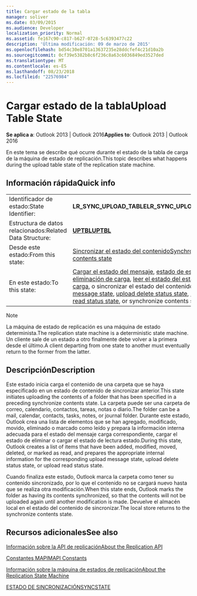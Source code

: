 ```yaml
---
title: Cargar estado de la tabla
manager: soliver
ms.date: 03/09/2015
ms.audience: Developer
localization_priority: Normal
ms.assetid: fe167c90-c817-b627-0728-5c6393477c22
description: 'Última modificación: 09 de marzo de 2015'
ms.openlocfilehash: bd54c30e8701a13637235e28ddcfef4c21d10a2b
ms.sourcegitcommit: 0cf39e5382b8c6f236c8a63c6036849ed3527ded
ms.translationtype: MT
ms.contentlocale: es-ES
ms.lasthandoff: 08/23/2018
ms.locfileid: "22576984"
---
```

# <a name="upload-table-state"></a><span data-ttu-id="3bfe1-103">Cargar estado de la tabla</span><span class="sxs-lookup"><span data-stu-id="3bfe1-103">Upload Table State</span></span>

  
  
<span data-ttu-id="3bfe1-104">**Se aplica a**: Outlook 2013 | Outlook 2016</span><span class="sxs-lookup"><span data-stu-id="3bfe1-104">**Applies to**: Outlook 2013 | Outlook 2016</span></span> 
  
 <span data-ttu-id="3bfe1-105">En este tema se describe qué ocurre durante el estado de la tabla de carga de la máquina de estado de replicación.</span><span class="sxs-lookup"><span data-stu-id="3bfe1-105">This topic describes what happens during the upload table state of the replication state machine.</span></span> 
  
## <a name="quick-info"></a><span data-ttu-id="3bfe1-106">Información rápida</span><span class="sxs-lookup"><span data-stu-id="3bfe1-106">Quick info</span></span>

|||
|:-----|:-----|
|<span data-ttu-id="3bfe1-107">Identificador de estado:</span><span class="sxs-lookup"><span data-stu-id="3bfe1-107">State Identifier:</span></span>  <br/> |<span data-ttu-id="3bfe1-108">**LR_SYNC_UPLOAD_TABLE**</span><span class="sxs-lookup"><span data-stu-id="3bfe1-108">**LR_SYNC_UPLOAD_TABLE**</span></span> <br/> |
|<span data-ttu-id="3bfe1-109">Estructura de datos relacionados:</span><span class="sxs-lookup"><span data-stu-id="3bfe1-109">Related Data Structure:</span></span>  <br/> |<span data-ttu-id="3bfe1-110">**[UPTBL](uptbl.md)**</span><span class="sxs-lookup"><span data-stu-id="3bfe1-110">**[UPTBL](uptbl.md)**</span></span> <br/> |
|<span data-ttu-id="3bfe1-111">Desde este estado:</span><span class="sxs-lookup"><span data-stu-id="3bfe1-111">From this state:</span></span>  <br/> |[<span data-ttu-id="3bfe1-112">Sincronizar el estado del contenido</span><span class="sxs-lookup"><span data-stu-id="3bfe1-112">Synchronize contents state</span></span>](synchronize-contents-state.md) <br/> |
|<span data-ttu-id="3bfe1-113">En este estado:</span><span class="sxs-lookup"><span data-stu-id="3bfe1-113">To this state:</span></span>  <br/> |<span data-ttu-id="3bfe1-114">[Cargar el estado del mensaje](upload-message-state.md), [estado de estado de eliminación de carga](upload-delete-status-state.md), [leer el estado del estado de carga](upload-read-status-state.md), o sincronizar el estado del contenido</span><span class="sxs-lookup"><span data-stu-id="3bfe1-114">[Upload message state](upload-message-state.md), [upload delete status state](upload-delete-status-state.md), [upload read status state](upload-read-status-state.md), or synchronize contents state</span></span>  <br/> |
   
> [!NOTE]
> <span data-ttu-id="3bfe1-115">La máquina de estado de replicación es una máquina de estado determinista.</span><span class="sxs-lookup"><span data-stu-id="3bfe1-115">The replication state machine is a deterministic state machine.</span></span> <span data-ttu-id="3bfe1-116">Un cliente sale de un estado a otro finalmente debe volver a la primera desde el último.</span><span class="sxs-lookup"><span data-stu-id="3bfe1-116">A client departing from one state to another must eventually return to the former from the latter.</span></span> 
  
## <a name="description"></a><span data-ttu-id="3bfe1-117">Descripción</span><span class="sxs-lookup"><span data-stu-id="3bfe1-117">Description</span></span>

<span data-ttu-id="3bfe1-118">Este estado inicia carga el contenido de una carpeta que se haya especificado en un estado de contenido de sincronizar anterior.</span><span class="sxs-lookup"><span data-stu-id="3bfe1-118">This state initiates uploading the contents of a folder that has been specified in a preceding synchronize contents state.</span></span> <span data-ttu-id="3bfe1-119">La carpeta puede ser una carpeta de correo, calendario, contactos, tareas, notas o diario.</span><span class="sxs-lookup"><span data-stu-id="3bfe1-119">The folder can be a mail, calendar, contacts, tasks, notes, or journal folder.</span></span> <span data-ttu-id="3bfe1-120">Durante este estado, Outlook crea una lista de elementos que se han agregado, modificado, movido, eliminado o marcado como leído y prepara la información interna adecuada para el estado del mensaje carga correspondiente, cargar el estado de eliminar o cargar el estado de lectura estado.</span><span class="sxs-lookup"><span data-stu-id="3bfe1-120">During this state, Outlook creates a list of items that have been added, modified, moved, deleted, or marked as read, and prepares the appropriate internal information for the corresponding upload message state, upload delete status state, or upload read status state.</span></span>
  
<span data-ttu-id="3bfe1-121">Cuando finaliza este estado, Outlook marca la carpeta como tener su contenido sincronizado, por lo que el contenido no se cargará nuevo hasta que se realiza otra modificación.</span><span class="sxs-lookup"><span data-stu-id="3bfe1-121">When this state ends, Outlook marks the folder as having its contents synchronized, so that the contents will not be uploaded again until another modification is made.</span></span> <span data-ttu-id="3bfe1-122">Devuelve el almacén local en el estado del contenido de sincronizar.</span><span class="sxs-lookup"><span data-stu-id="3bfe1-122">The local store returns to the synchronize contents state.</span></span>
  
## <a name="see-also"></a><span data-ttu-id="3bfe1-123">Recursos adicionales</span><span class="sxs-lookup"><span data-stu-id="3bfe1-123">See also</span></span>



[<span data-ttu-id="3bfe1-124">Información sobre la API de replicación</span><span class="sxs-lookup"><span data-stu-id="3bfe1-124">About the Replication API</span></span>](about-the-replication-api.md)
  
[<span data-ttu-id="3bfe1-125">Constantes MAPI</span><span class="sxs-lookup"><span data-stu-id="3bfe1-125">MAPI Constants</span></span>](mapi-constants.md)
  
[<span data-ttu-id="3bfe1-126">Información sobre la máquina de estados de replicación</span><span class="sxs-lookup"><span data-stu-id="3bfe1-126">About the Replication State Machine</span></span>](about-the-replication-state-machine.md)
  
[<span data-ttu-id="3bfe1-127">ESTADO DE SINCRONIZACIÓN</span><span class="sxs-lookup"><span data-stu-id="3bfe1-127">SYNCSTATE</span></span>](syncstate.md)

